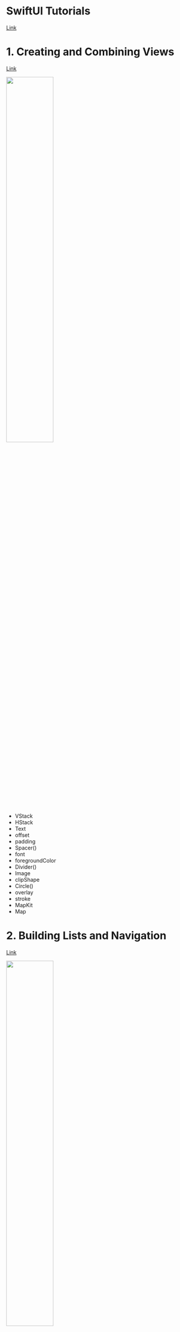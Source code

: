 # SwiftUI Tutorials
[Link](https://developer.apple.com/tutorials/swiftui)

# 1. Creating and Combining Views
[Link](https://developer.apple.com/tutorials/swiftui/creating-and-combining-views)

<img src="https://github.com/FreeDeveloper97/StudySwiftUI/assets/65349445/a347e15b-9b20-44b1-b8da-ceec42b5d418" width=50%>

- VStack
- HStack
- Text
- offset
- padding
- Spacer()
- font
- foregroundColor
- Divider()
- Image
- clipShape
- Circle()
- overlay
- stroke
- MapKit
- Map

# 2. Building Lists and Navigation
[Link](https://developer.apple.com/tutorials/swiftui/building-lists-and-navigation)

<img src="https://github.com/FreeDeveloper97/StudySwiftUI/assets/65349445/1a4ac96c-c4b1-4fb0-a266-3a225db8a958" width=50%>
<img src="https://github.com/FreeDeveloper97/StudySwiftUI/assets/65349445/1ce701f0-d7b1-4f5d-b51b-060702215cf3" width=50%>

- onAppear
- resizable()
- frame
- Group
- previewLayout
- NavigationView
- List
- NavigationLink
- navigationTitle
- ForEach
- Identifiable

# 3. Handling User Input
[Link](https://developer.apple.com/tutorials/swiftui/handling-user-input)

<img src="https://github.com/FreeDeveloper97/StudySwiftUI/assets/65349445/e06f854d-9774-4872-bd81-6e6c4466fae3" width=50%>
<img src="https://github.com/FreeDeveloper97/StudySwiftUI/assets/65349445/73212dfb-5dab-4682-96de-d3a20a08b16c" width=50%>

- @StateObject
- environmentObject
- @EnvironmentObject
- @State
- Toggle
- @Binding
- constant
- @Published
- ObservableObject
